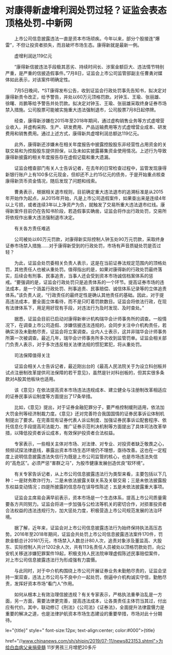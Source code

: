 # 对康得新虚增利润处罚过轻？证监会表态顶格处罚-中新网

　　上市公司信息披露违法一直是资本市场顽疾。今年以来，部分个股接连“爆雷”，不但让投资者损失，而且破坏市场生态。康得新就是最新一例。

　　虚增利润达119亿元

　　“康得新信披违法手段极其恶劣、持续时间长、涉案金额巨大、违法情节特别严重，是严重的信披造假事件。”7月8日，证监会上市公司监管部副主任曹勇对媒体如此表示，对该案件明确定性。

　　7月5日晚间，*ST康得发布公告，收到证监会行政处罚事先告知书，拟决定对康得新责令改正，给予警告，并处以60万元顶格罚款。对钟玉、王瑜、张丽雄、徐曙、肖鹏等给予警告并处罚款。拟决定对钟玉、王瑜、张丽雄采取终身证券市场禁入措施。公司股票可能被实施重大违法强制退市，公司股票7月8日起停牌。

　　经查，康得新涉嫌在2015年至2018年期间，通过虚构销售业务等方式虚增营业收入，并虚构采购、生产、研发费用、产品运输费用等方式虚增营业成本、研发费用和销售费用。通过上述方式，康得新共虚增利润总额达119亿元。

　　此外，康得新还涉嫌未在相关年度报告中披露控股股东非经营性占用资金的关联交易和为控股股东提供担保，以及未如实披露募集资金使用情况。上述行为导致康得新披露的相关年度报告存在虚假记载和重大遗漏。

　　证监会稽查部门有关人士告诉记者，在去年的日常检查过程中，监管发现康得新银行账户上有100多亿元现金，但却还不上约15亿元的债务，于是开始重点核查康得新货币资金情况，随后发现了问题和线索。

　　曹勇表示，根据相关退市规则，目前确定重大违法退市的追溯标准是从2015年开始作为起点，从2015年开始，凡是上市公司造假案件，如果查出来是连续4年以上亏损，或者连续3年以上净资产为负，就触发了交易所重大违法退市红线。康得新案件目前仍在告知书阶段，若造假事实确凿，证监会将作出行政处罚，交易所将依规作出重大违法强制退市决定。

　　有关各方责任难逃

　　公司被处以60万元罚款，对康得新实际控制人钟玉处90万元罚款，采取终身证券市场禁入措施……对于康得新受到的行政处罚，市场有声音质疑处罚是否过轻？

　　为此，证监会处罚委相关负责人表示，这是在当前证券法规定范围内的顶格处罚，其他责任人也被从重处罚。值得指出的是，如果对康得新的行政处罚最终落实，后续会有刑事、民事追责，当事人还会受到资本市场诚信档案体系的惩戒。“要强调的是，证监会行政处罚只是追责体系的一个环节。提高证券市场的违法成本，是一个涵盖行政处罚、刑事追责、民事赔偿、诚信体系记录等的立体追责体系。”该负责人说，“行政责任的最终定性是确认其他责任的基础。因此，对于提高违法成本，要全面立体看待，而不是只盯着罚款数目。证监会将依法行政，在现有法律体系下，用足用好现有手段，对违法行为及时发现、及时查处。”

　　据悉，证监会目前已启动对康得新审计机构瑞华会计师事务所的调查。一般情况下，在调查上市公司造假、涉嫌信披违法违规的，会同步关注中介机构责任，若确实涉及未勤勉尽责，证监会将立案调查。业内人士表示，这并非瑞华会计师事务所第一次被调查。最近几年，瑞华会计师事务所多次收到监管罚单。证监会相关部门负责人表示，对于多次违反相关法律法规的惯犯累犯，将从重处罚。

　　司法保障值得关注

　　证监会相关人士告诉记者，最近刚出台的《最高人民法院关于为设立科创板并试点注册制改革提供司法保障的若干意见》，虽然是针对科创板的，但其实很多条款对A股其他板块也适用。

　　该《意见》在依法提高资本市场违法违规成本、建立健全与注册制改革相适应的证券民事诉讼制度等方面提出了17条举措。

　　比如，《意见》提出，对于证券金融犯罪分子，要严格控制缓刑适用，依法加大罚金刑等经济制裁力度。《意见》还对完善符合我国国情的证券民事诉讼体制机制提出了要求。在完善现有证券代表人诉讼制度、加强证券民事诉讼配套程序、依托信息化手段提高司法能力、推广证券示范判决机制等方面提出了具体司法改革举措，以降低投资者诉讼成本，有效保护投资者合法权益。

　　专家表示，一些相关主体对市场、对法律、对专业、对投资者缺乏敬畏之心，频频试探法律底线，暴露出资本市场生态环境仍不理想，亟待改善。这也在一定程度上说明信息披露违法失信行为既是上市公司监管的核心，也是市场违法失信的“高危区”。必须严惩“害群之马”，为股市健康发展创造优良“软环境”。

　　有关专家告诉记者，从上市公司信息披露违法行为类型来看，主要包括以下几种：一是财务欺诈行为，二是未依法披露关联关系及关联交易；三是未依法披露股东权益变动情况；四是所披露的信息存在误导性陈述；五是未依法披露重大事项。

　　证监会主席易会满早前表示，资本市场是一个生态体系，提高上市公司质量需要各方共同努力。证监会将进一步加强与公检法等机关的密切合作，对损害投资者合法权益的违法违规行为，加大惩处力度，积极营造上市公司规范发展的法治环境。

　　据了解，近年来，证监会对上市公司信息披露违法行为始终保持执法高压态势。2016年至2018年期间，证监会共处罚上市公司信息披露违法案件170件，罚款金额总计20161万元，市场禁入人数总计80人次，追责对象涉及董监高、大股东、实际控制人共计1202余人次，共有113名责任人员被处以顶格罚款处罚，向公安机关移送涉嫌犯罪案件19起，积极支持人民法院审理虚假陈述民事赔偿案件，对上市公司信息披露违法行为形成强有力震慑。

　　与此同时，对于中介机构围绕上市公司开展证券业务未勤勉尽责的，证监会坚持一案双查，违法上市公司与不良中介一起处罚，倒逼中介机构诚实守信，勤勉尽责，发挥好资本市场“看门人”作用。

　　如何从根本上有效治理信披违规？有关专家表示，严格执法重拳治乱是一方面，另一方面，需要法律更完善，提高违法成本，让各类责任主体罚当其过，付出应有代价。其中，联动修订《刑法》《公司法》《证券法》，全面提升法律震慑力是重要的解决之道，也是法律护航资本市场生态建设的重要举措，市场对此十分期待。

le="{title}" style=" font-size:12px; text-align:center; color:#000">{title}

href="//www.chinanews.com/sh/shipin/2019/07-11/news823153.shtml">为给白血病父亲捐骨髓 11岁男孩三月增肥20多斤
